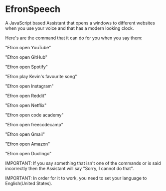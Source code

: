 # EfronSpeech
A JavaScript based Assistant that opens a windows to different websites when you use your voice and that has a modern looking clock.

Here's are the command that it can do for you when you say them:  

"Efron open YouTube"  

"Efron open GitHub"  

"Efron open Spotify"  

"Efron play Kevin's favourite song"  

"Efron open Instagram"  

"Efron open Reddit"  

"Efron open Netflix"  

"Efron open code academy"  

"Efron open freecodecamp"  

"Efron open Gmail"  

"Efron open Amazon"  

"Efron open Duolingo"  

IMPORTANT: If you say something that isn't one of the commands or is said incorrectly then the Assistant will say "Sorry, I cannot do that".

IMPORTANT: In order for it to work, you need to set your language to English(United States).
